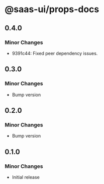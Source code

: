 # @saas-ui/props-docs

## 0.4.0

### Minor Changes

- 9391c44: Fixed peer dependency issues.

## 0.3.0

### Minor Changes

- Bump version

## 0.2.0

### Minor Changes

- Bump version

## 0.1.0

### Minor Changes

- Initial release
